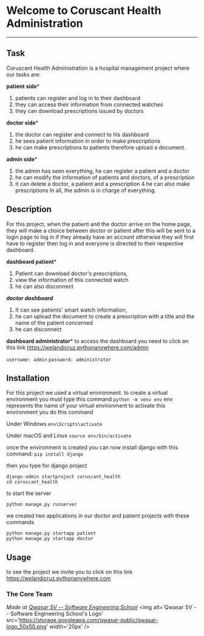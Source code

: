 # Welcome to Coruscant Health Administration
***

## Task
Coruscant Health Administration is a hospital management project where our tasks are:

  ****patient side*****

1. patients can register and log in to their dashboard
2. they can access their information from connected watches
3. they can download prescriptions issued by doctors

****doctor side*****

1. the doctor can register and connect to his dashboard
2. he sees patient information in order to make prescriptions
3. he can make prescriptions to patients therefore upload a document.

****admin side*****

1. the admin has seen everything, he can register a patient and a doctor
2. he can modify the information of patients and doctors, of a prescription
3. it can delete a doctor, a patient and a prescription
4.he can also make prescriptions 
In all, the admin is in charge of everything.

## Description
For this project, when the patient and the doctor arrive on the home page, they will make a choice between doctor or patient after this will be sent to a login page to log in if they already have an account otherwise they will first have to register then log in and everyone is directed to their respective dashboard.

****dashboard patient*****
1. Patient can download doctor's prescriptions,
2. view the information of this connected watch
3. he can also disconnect

*****doctor dashboard*****
1. It can see patients' smart watch information,
2. he can upload the document to create a prescription with a title and the name of the patient concerned
3. he can disconnect

****dashboard administrator*****
to access the dashboard you need to click on this link https://welandicruz.pythonanywhere.com/admin

`username: admin`
`password: administrator`

## Installation

For this project we used a virtual environment. 
to create a virtual environment you must type this command 
`python -m venv env`
env represents the name of your virtual environment
to activate this environment you do this command

Under Windows
`env\Scripts\activate`

Under macOS and Linux
`source env/bin/activate`

once the environment is created you can now install django with this command:
`pip install django`

then you type for django project
```
django-admin startproject coruscant_health
cd coruscant_health
```
to start the server 
```
python manage.py runserver
```
we created two applications in our doctor and patient projects with these commands
```
python manage.py startapp patient
python manage.py startapp doctor
```

## Usage
to see the project we invite you to click on this link 
https://welandicruz.pythonanywhere.com

### The Core Team


<span><i>Made at <a href='https://qwasar.io'>Qwasar SV -- Software Engineering School</a></i></span>
<span><img alt='Qwasar SV -- Software Engineering School's Logo' src='https://storage.googleapis.com/qwasar-public/qwasar-logo_50x50.png' width='20px' /></span>